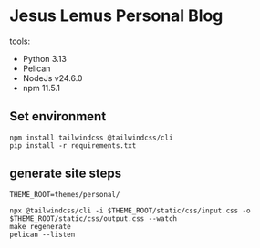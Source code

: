 # Jesus Lemus Personal Blog

tools: 
- Python 3.13
- Pelican
- NodeJs v24.6.0
- npm 11.5.1


## Set environment

```
npm install tailwindcss @tailwindcss/cli
pip install -r requirements.txt
```

## generate site steps

```
THEME_ROOT=themes/personal/

npx @tailwindcss/cli -i $THEME_ROOT/static/css/input.css -o $THEME_ROOT/static/css/output.css --watch
make regenerate
pelican --listen 
```

